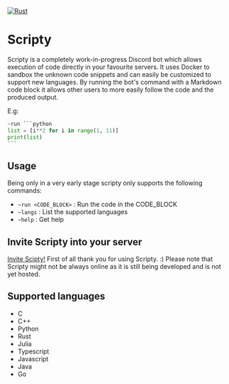 [![Rust](https://github.com/alegnani/scripty/actions/workflows/rust.yml/badge.svg)](https://github.com/alegnani/scripty/actions/workflows/rust.yml)

# Scripty
Scripty is a completely work-in-progress Discord bot which allows execution of code directly in your favourite servers.
It uses Docker to sandbox the unknown code snippets and can easily be customized to support new languages.
By running the bot's command with a Markdown code block it allows other users to more easily follow the code and the produced output.

E.g: 
````python
~run ```python
list = [i**2 for i in range(1, 11)]
print(list)
```
````

## Usage

Being only in a very early stage scripty only supports the following commands:
* `~run <CODE_BLOCK>` : Run the code in the CODE_BLOCK
* `~langs` : List the supported languages
* `~help` : Get help  

## Invite Scripty into your server

[Invite Scipty!](https://discord.com/api/oauth2/authorize?client_id=859836163769368577&permissions=84992&scope=bot)
First of all thank you for using Scripty. :)
Please note that Scripty might not be always online as it is still being developed and is not yet hosted.

## Supported languages
* C
* C++
* Python
* Rust
* Julia
* Typescript
* Javascript
* Java
* Go
